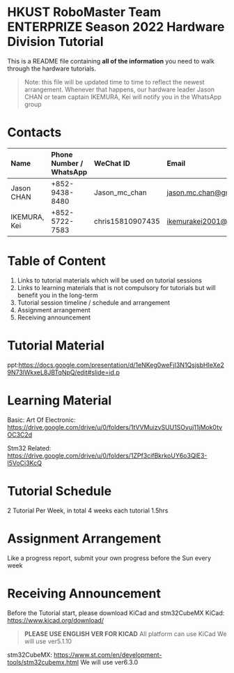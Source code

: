# HKUST RoboMaster Team ENTERPRIZE Season 2022 Hardware Division Tutorial

This is a README file containing __**all of the information**__ you need to walk through the hardware tutorials.

> Note: this file will be updated time to time to reflect the newest arrangement. Whenever that happens, our hardware leader Jason CHAN or team captain IKEMURA, Kei will notify you in the WhatsApp group

# Contacts

| Name        | Phone Number / WhatsApp | WeChat ID       | Email                    |
| :---------- | :---------------------- | :-------------- | :----------------------- |
| Jason CHAN  |   +852-9438-8480        | Jason_mc_chan   |  jason.mc.chan@gmail.com |
| IKEMURA, Kei|   +852-5722-7583        | chris15810907435| ikemurakei2001@gmail.com |

# Table of Content

1. Links to tutorial materials which will be used on tutorial sessions
2. Links to learning materials that is not compulsory for tutorials but will benefit you in the long-term
3. Tutorial session timeline / schedule and arrangement
4. Assignment arrangement
5. Receiving announcement

# Tutorial Material
ppt:https://docs.google.com/presentation/d/1eNKeg0weFjI3N1QsjsbHIeXe29N73lWkxeL8JBTqNpQ/edit#slide=id.p
# Learning Material
Basic:  Art Of Electronic: https://drive.google.com/drive/u/0/folders/1tVVMuizvSUU1SOyuj11jMok0tvOC3C2d

Stm32 Related: https://drive.google.com/drive/u/0/folders/1ZPf3cifBkrkoUY6o3QlE3-l5VoCi3KcQ
# Tutorial Schedule
  2 Tutorial Per Week, in total 4 weeks 
  each tutorial 1.5hrs
# Assignment Arrangement
  Like a progress report, submit your own progress before the Sun every week
# Receiving Announcement
  Before the Tutorial start, please download KiCad and stm32CubeMX 
  KiCad: https://www.kicad.org/download/ 
  > ****PLEASE USE ENGLISH VER FOR KICAD****
  All platform can use KiCad 
  We will use ver5.1.10 
  
  stm32CubeMX: https://www.st.com/en/development-tools/stm32cubemx.html
  We will use ver6.3.0 
